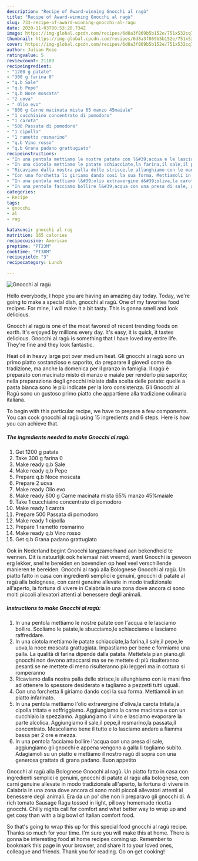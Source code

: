```yaml
---
description: "Recipe of Award-winning Gnocchi al ragù"
title: "Recipe of Award-winning Gnocchi al ragù"
slug: 733-recipe-of-award-winning-gnocchi-al-ragu
date: 2020-11-03T00:53:20.734Z
image: https://img-global.cpcdn.com/recipes/6d8a3f869b5b152e/751x532cq70/gnocchi-al-ragu-recipe-main-photo.jpg
thumbnail: https://img-global.cpcdn.com/recipes/6d8a3f869b5b152e/751x532cq70/gnocchi-al-ragu-recipe-main-photo.jpg
cover: https://img-global.cpcdn.com/recipes/6d8a3f869b5b152e/751x532cq70/gnocchi-al-ragu-recipe-main-photo.jpg
author: Julian Rose
ratingvalue: 5
reviewcount: 21189
recipeingredient:
- "1200 g patate"
- "300 g farina 0"
- "q.b Sale"
- "q.b Pepe"
- "q.b Noce moscata"
- "2 uova"
- " Olio evo"
- "800 g Carne macinata mista 65 manzo 45maiale"
- "1 cucchiaino concentrato di pomodoro"
- "1 carota"
- "500 Passata di pomodoro"
- "1 cipolla"
- "1 rametto rosmarino"
- "q.b Vino rosso"
- "q.b Grana padano grattugiato"
recipeinstructions:
- "In una pentola mettiamo le nostre patate con l&#39;acqua e le lasciamo bollire. Scoliamo le patate,le sbucciamo,le schiacciamo e lasciamo raffreddare."
- "In una ciotola mettiamo le patate schiacciate,la farina,il sale,il pepe,le uova,la noce moscata grattugiata. Impastiamo per bene e formiamo una palla. La qualità di farina dipende dalla patata. Mettetela pian piano.gli gnocchi non devono attaccarsi ma se ne mettete di più risulteranno pesanti.se ne mettete di meno risulteranno più leggeri ma in cottura si romperanno"
- "Ricaviamo dalla nostra palla delle strisce,le allunghiamo con le mani fino ad ottenere lo spessore desiderato e tagliamo a pezzetti tutti uguali."
- "Con una forchetta li giriamo dando così la sua forma. Mettiamoli in un piatto infarinato."
- "In una pentola mettiamo l&#39;olio extravergine d&#39;oliva,la carota tritata,la cipolla tritata e soffriggiamo. Aggiungiamo la carne macinata e con un cucchiaio la spezziamo. Aggiungiamo il vino e lasciamo evaporare la parte alcolica. Aggiungiamo il sale,il pepe,il rosmarino,la passata,il concentrato. Mescoliamo bene il tutto e lo lasciamo andare a fiamma bassa per 2 ore e mezza."
- "In una pentola facciamo bollire l&#39;acqua con una presa di sale, aggiungiamo gli gnocchi e appena vengono a galla li togliamo subito. Adagiamoli su un piatto e mettiamo il nostro ragù di sopra con una generosa grattata di grana padano. Buon appetito"
categories:
- Recipe
tags:
- gnocchi
- al
- rag

katakunci: gnocchi al rag 
nutrition: 165 calories
recipecuisine: American
preptime: "PT23M"
cooktime: "PT38M"
recipeyield: "3"
recipecategory: Lunch

---
```



![Gnocchi al ragù](https://img-global.cpcdn.com/recipes/6d8a3f869b5b152e/751x532cq70/gnocchi-al-ragu-recipe-main-photo.jpg)

Hello everybody, I hope you are having an amazing day today. Today, we're going to make a special dish, gnocchi al ragù. One of my favorites food recipes. For mine, I will make it a bit tasty. This is gonna smell and look delicious.

Gnocchi al ragù is one of the most favored of recent trending foods on earth. It's enjoyed by millions every day. It's easy, it is quick, it tastes delicious. Gnocchi al ragù is something that I have loved my entire life. They're fine and they look fantastic.

Heat oil in heavy large pot over medium heat. Gli gnocchi al ragù sono un primo piatto sostanzioso e saporito, da preparare il giovedì come da tradizione, ma anche la domenica per il pranzo in famiglia. Il ragù è preparato con macinato misto di manzo e maiale per renderlo più saporito; nella preparazione degli gnocchi iniziate dalla scelta delle patate: quelle a pasta bianca sono le più indicate per la loro consistenza. Gli Gnocchi al Ragù sono un gustoso primo piatto che appartiene alla tradizione culinaria italiana.


To begin with this particular recipe, we have to prepare a few components. You can cook gnocchi al ragù using 15 ingredients and 6 steps. Here is how you can achieve that.

<!--inarticleads1-->

##### The ingredients needed to make Gnocchi al ragù:

1. Get 1200 g patate
1. Take 300 g farina 0
1. Make ready q.b Sale
1. Make ready q.b Pepe
1. Prepare q.b Noce moscata
1. Prepare 2 uova
1. Make ready  Olio evo
1. Make ready 800 g Carne macinata mista 65% manzo 45%maiale
1. Take 1 cucchiaino concentrato di pomodoro
1. Make ready 1 carota
1. Prepare 500 Passata di pomodoro
1. Make ready 1 cipolla
1. Prepare 1 rametto rosmarino
1. Make ready q.b Vino rosso
1. Get q.b Grana padano grattugiato


Ook in Nederland begint Gnocchi langzamerhand aan bekendheid te wennen. Dit is natuurlijk ook helemaal niet vreemd, want Gnocchi is gewoon erg lekker, snel te bereiden en bovendien op heel veel verschillende manieren te bereiden. Gnocchi al ragù alla Bolognese Gnocchi al ragù. Un piatto fatto in casa con ingredienti semplici e genuini, gnocchi di patate al ragù alla bolognese, con carni genuine allevate in modo tradizionale all&#39;aperto, la fortuna di vivere in Calabria in una zona dove ancora ci sono molti piccoli allevatori attenti al benessere degli animali. 

<!--inarticleads2-->

##### Instructions to make Gnocchi al ragù:

1. In una pentola mettiamo le nostre patate con l&#39;acqua e le lasciamo bollire. Scoliamo le patate,le sbucciamo,le schiacciamo e lasciamo raffreddare.
1. In una ciotola mettiamo le patate schiacciate,la farina,il sale,il pepe,le uova,la noce moscata grattugiata. Impastiamo per bene e formiamo una palla. La qualità di farina dipende dalla patata. Mettetela pian piano.gli gnocchi non devono attaccarsi ma se ne mettete di più risulteranno pesanti.se ne mettete di meno risulteranno più leggeri ma in cottura si romperanno
1. Ricaviamo dalla nostra palla delle strisce,le allunghiamo con le mani fino ad ottenere lo spessore desiderato e tagliamo a pezzetti tutti uguali.
1. Con una forchetta li giriamo dando così la sua forma. Mettiamoli in un piatto infarinato.
1. In una pentola mettiamo l&#39;olio extravergine d&#39;oliva,la carota tritata,la cipolla tritata e soffriggiamo. Aggiungiamo la carne macinata e con un cucchiaio la spezziamo. Aggiungiamo il vino e lasciamo evaporare la parte alcolica. Aggiungiamo il sale,il pepe,il rosmarino,la passata,il concentrato. Mescoliamo bene il tutto e lo lasciamo andare a fiamma bassa per 2 ore e mezza.
1. In una pentola facciamo bollire l&#39;acqua con una presa di sale, aggiungiamo gli gnocchi e appena vengono a galla li togliamo subito. Adagiamoli su un piatto e mettiamo il nostro ragù di sopra con una generosa grattata di grana padano. Buon appetito


Gnocchi al ragù alla Bolognese Gnocchi al ragù. Un piatto fatto in casa con ingredienti semplici e genuini, gnocchi di patate al ragù alla bolognese, con carni genuine allevate in modo tradizionale all&#39;aperto, la fortuna di vivere in Calabria in una zona dove ancora ci sono molti piccoli allevatori attenti al benessere degli animali. Era da un po&#39; che non li preparavo gli gnocchi di. A rich tomato Sausage Ragu tossed in light, pillowy homemade ricotta gnocchi. Chilly nights call for comfort and what better way to wrap up and get cosy than with a big bowl of Italian comfort food. 

So that's going to wrap this up for this special food gnocchi al ragù recipe. Thanks so much for your time. I'm sure you will make this at home. There is gonna be interesting food at home recipes coming up. Remember to bookmark this page in your browser, and share it to your loved ones, colleague and friends. Thank you for reading. Go on get cooking!
